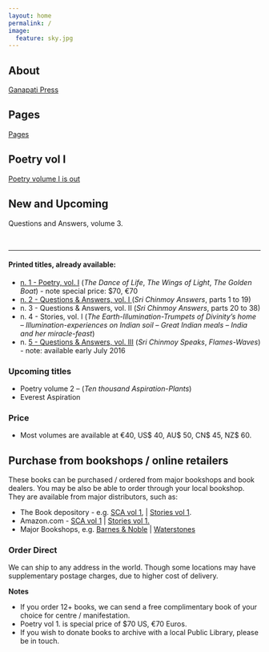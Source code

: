 ```yaml
---
layout: home
permalink: /
image:
  feature: sky.jpg
---
```


<div class="tiles">

<div class="tile">
  <h2 class="post-title">About</h2>
  <p class="post-excerpt"><a href="/about/">Ganapati Press</a></p>
</div><!-- /.tile -->

<div class="tile">
  <h2 class="post-title">Pages</h2>
  <p class="post-excerpt"><a href="/articles/">Pages</a></p>
</div><!-- /.tile -->

<div class="tile">
  <h2 class="post-title">Poetry vol I</h2>
  <p class="post-excerpt"><a href="/articles/poetry-vol-1/">Poetry volume I is out</a></p>
</div><!-- /.tile -->

<div class="tile">
  <h2 class="post-title">New and Upcoming</h2>
  <p class="post-excerpt">Questions and Answers, volume 3.</p>
</div><!-- /.tile -->

</div><!-- /.tiles -->


&nbsp;

<hr />

<h4 id="Informationalpublicpage-Printedtitles,alreadyavailable:">Printed titles, already available:</h4>
<ul>
 	<li><a href="http://www.ganapatipress.org/articles/poetry-vol-1/">n. 1 - Poetry, vol. I</a> (<em>The Dance of Life</em>, <em>The Wings of Light</em>, <em>The Golden Boat</em>) - note special price: $70, €70</li>
 	<li><a href="http://www.ganapatipress.org/articles/questions-and-answers-1/">n. 2 - Questions &amp; Answers, vol. I </a>(<em>Sri Chinmoy Answers</em>, parts 1 to 19)</li>
 	<li>n. 3 - Questions &amp; Answers, vol. II (<em>Sri Chinmoy Answers</em>, parts 20 to 38)</li>
 	<li>n. 4 - Stories, vol. I (<em>The Earth-Illumination-Trumpets of Divinity’s home – Illumination-experiences on Indian soil – Great Indian meals – India and her miracle-feast</em>)</li>
 	<li>n. <a href="http://www.ganapatipress.org/articles/question-answers-3/">5 - Questions &amp; Answers, vol. III</a> (<em>Sri Chinmoy Speaks</em>, <em>Flames-Waves</em>) - note: available early July 2016</li>
</ul>
<h3>Upcoming titles</h3>
<ul>
 	<li>Poetry volume 2 – (<em>Ten thousand Aspiration-Plants</em>)</li>
 	<li>Everest Aspiration</li>
</ul>
<h3 id="Informationalpublicpage-Price">Price</h3>
<ul>
 	<li>Most volumes are available at €40, US$ 40, AU$ 50, CN$ 45, NZ$ 60.</li>
</ul>
<h2>Purchase from bookshops / online retailers</h2>
These books can be purchased / ordered from major bookshops and book dealers. You may be also be able to order through your local bookshop. They are available from major distributors, such as:
<ul>
 	<li>The Book depository - e.g. <a href="http://www.bookdepository.com/Sri-Chinmoy-Answers-Volume-I-Sri-Chinmoy/9780993308000">SCA vol 1</a>, | <a href="http://www.bookdepository.com/The-Works-of-Sri-Chinmoy---Stories---Volume-I-Sri-Chinmoy/9780993308048">Stories vol 1</a>.</li>
 	<li>Amazon.com - <a href="http://www.amazon.com/Works-Sri-Chinmoy-Questions-Answers/dp/0993308007">SCA vol 1</a> |  <a href="http://www.amazon.com/Works-Chinmoy-Earth-Illumination-Trumpets-Illumination-experiences-miracle-feast/dp/099330804X/">Stories vol 1.</a></li>
 	<li>Major Bookshops, e.g. <a href="http://www.barnesandnoble.com/w/sri-chinmoy-answers-sri-chinmoy/1122068910">Barnes &amp; Noble</a> | <a href="https://www.waterstones.com/book/sri-chinmoy-answers-volume-i/sri-chinmoy/9780993308000">Waterstones</a></li>
</ul>
<h3>Order Direct</h3>
We can ship to any address in the world. Though some locations may have supplementary postage charges, due to higher cost of delivery.

<strong>Notes</strong>
<ul>
 	<li>If you order 12+ books, we can send a free complimentary book of your choice for centre / manifestation.</li>
 	<li>Poetry vol 1. is special price of $70 US, €70 Euros.</li>
 	<li>If you wish to donate books to archive with a local Public Library, please be in touch.</li>
</ul>
